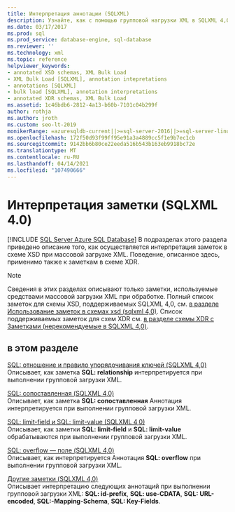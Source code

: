 ```yaml
---
title: Интерпретация аннотации (SQLXML)
description: Узнайте, как с помощью групповой нагрузки XML в SQLXML 4,0 интерпретирует заметки в схемах XSD и XDR.
ms.date: 03/17/2017
ms.prod: sql
ms.prod_service: database-engine, sql-database
ms.reviewer: ''
ms.technology: xml
ms.topic: reference
helpviewer_keywords:
- annotated XSD schemas, XML Bulk Load
- XML Bulk Load [SQLXML], annotation intepretations
- annotations [SQLXML]
- bulk load [SQLXML], annotation interpretations
- annotated XDR schemas, XML Bulk Load
ms.assetid: 1c46bdb6-2812-4a13-b60b-7101c04b299f
author: rothja
ms.author: jroth
ms.custom: seo-lt-2019
monikerRange: =azuresqldb-current||>=sql-server-2016||>=sql-server-linux-2017||=azuresqldb-mi-current
ms.openlocfilehash: 172f50d93f99ff95e91a3a4889cc5f1e9b7ec1cb
ms.sourcegitcommit: 9142bb6b80ce22eeda516b543b163eb9918bc72e
ms.translationtype: MT
ms.contentlocale: ru-RU
ms.lasthandoff: 04/14/2021
ms.locfileid: "107490666"
---
```

# <a name="annotation-interpretation-sqlxml-40"></a>Интерпретация заметки (SQLXML 4.0)
[!INCLUDE [SQL Server Azure SQL Database](../../../includes/applies-to-version/sql-asdb.md)]
  В подразделах этого раздела приведено описание того, как осуществляется интерпретация заметок в схеме XSD при массовой загрузке XML. Поведение, описанное здесь, применимо также к заметкам в схеме XDR.  
  
> [!NOTE]  
>  Сведения в этих разделах описывают только заметки, используемые средствами массовой загрузки XML при обработке. Полный список заметок для схемы XSD, поддерживаемых SQLXML 4,0, см. [в разделе Использование заметок в схемах xsd &#40;sqlxml 4,0&#41;](../../../relational-databases/sqlxml-annotated-xsd-schemas-using/using-annotations-in-xsd-schemas-sqlxml-4-0.md). Список поддерживаемых заметок для схем XDR см. [в разделе схемы XDR с Заметками &#40;нерекомендуемые в SQLXML 4,0&#41;](../../../relational-databases/sqlxml/annotated-xsd-schemas/annotated-xdr-schemas-deprecated-in-sqlxml-4-0.md).  
  
## <a name="in-this-section"></a>в этом разделе  
 [SQL: отношение и правило упорядочивания ключей &#40;SQLXML 4,0&#41;](../../../relational-databases/sqlxml-annotated-xsd-schemas-xpath-queries/bulk-load-xml/annotation-interpretation-sql-relationship-and-key-ordering-rule.md)  
 Описывает, как заметка **SQL: relationship** интерпретируется при выполнении групповой загрузки XML.  
  
 [SQL: сопоставленная &#40;SQLXML 4,0&#41;](../../../relational-databases/sqlxml-annotated-xsd-schemas-xpath-queries/bulk-load-xml/annotation-interpretation-sql-mapped.md)  
 Описывает, как заметка **SQL: сопоставленная** Аннотация интерпретируется при выполнении групповой загрузки XML.  
  
 [SQL: limit-field и SQL: limit-value &#40;SQLXML 4,0&#41;](../../../relational-databases/sqlxml-annotated-xsd-schemas-xpath-queries/bulk-load-xml/annotation-interpretation-sql-limit-field-and-sql-limit-value.md)  
 Описывает, как заметки **SQL: limit-field** и **SQL: limit-value** обрабатываются при выполнении групповой загрузки XML.  
  
 [SQL: overflow — поле &#40;SQLXML 4,0&#41;](../../../relational-databases/sqlxml-annotated-xsd-schemas-xpath-queries/bulk-load-xml/annotation-interpretation-sql-overflow-field.md)  
 Описывает, как интерпретируется Аннотация **SQL: overflow** при выполнении групповой загрузки XML.  
  
 [Другие заметки &#40;SQLXML 4,0&#41;](../../../relational-databases/sqlxml-annotated-xsd-schemas-xpath-queries/bulk-load-xml/annotation-interpretation-other-annotations.md)  
 Описывает интерпретацию следующих аннотаций при выполнении групповой загрузки XML: **SQL: id-prefix**, **SQL: use-CDATA**, **SQL: URL-encoded**, **SQL:-Mapping-Schema**, **SQL: Key-Fields**.  
  
  
